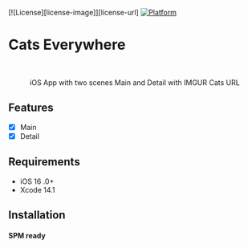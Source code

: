 
[![License][license-image]][license-url]
[![Platform](https://img.shields.io/cocoapods/p/LFAlertController.svg?style=flat)](http://cocoapods.org/pods/LFAlertController)

# Cats Everywhere
<br />
<p align="center">
  <p align="center">
    iOS App with two scenes Main and Detail with IMGUR Cats URL
  </p>
</p>

## Features

- [x] Main
- [x] Detail

## Requirements

- iOS 16  .0+
- Xcode 14.1

## Installation

#### SPM ready
